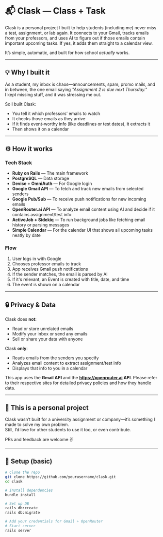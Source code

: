 # 📬 Clask — Class + Task

Clask is a personal project I built to help students (including me) never miss a test, assignment, or lab again. It connects to your Gmail, tracks emails from your professors, and uses AI to figure out if those emails contain important upcoming tasks. If yes, it adds them straight to a calendar view.

It’s simple, automatic, and built for how school *actually* works.

---

## 💡 Why I built it

As a student, my inbox is chaos—announcements, spam, promo mails, and in between, the one email saying *"Assignment 2 is due next Thursday."*  
I kept missing stuff, and it was stressing me out.

So I built Clask:  
- You tell it which professors’ emails to watch  
- It checks those emails as they arrive  
- If it finds event-worthy info (like deadlines or test dates), it extracts it  
- Then shows it on a calendar

---

## ⚙️ How it works

### Tech Stack

- **Ruby on Rails** — The main framework
- **PostgreSQL** — Data storage
- **Devise + OmniAuth** — For Google login
- **Google Gmail API** — To fetch and track new emails from selected senders
- **Google Pub/Sub** — To receive push notifications for new incoming emails
- **OpenRouter.ai API** — To analyze email content using AI and decide if it contains assignment/test info
- **ActiveJob + Sidekiq** — To run background jobs like fetching email history or parsing messages
- **Simple Calendar** — For the calendar UI that shows all upcoming tasks neatly by date

### Flow

1. User logs in with Google
2. Chooses professor emails to track
3. App receives Gmail push notifications
4. If the sender matches, the email is parsed by AI
5. If it's relevant, an Event is created with title, date, and time
6. The event is shown on a calendar

---

## 🔒 Privacy & Data

Clask does **not**:
- Read or store unrelated emails
- Modify your inbox or send any emails
- Sell or share your data with anyone

Clask **only**:
- Reads emails from the senders you specify
- Analyzes email content to extract assignment/test info
- Displays that info to you in a calendar

This app uses the **Gmail API** and the **https://openrouter.ai API**. Please refer to their respective sites for detailed privacy policies and how they handle data.

---

## 🧪 This is a personal project

Clask wasn’t built for a university assignment or company—it’s something I made to solve my own problem.  
Still, I’d love for other students to use it too, or even contribute.

PRs and feedback are welcome ✌️

---

## 📌 Setup (basic)

```bash
# Clone the repo
git clone https://github.com/yourusername/clask.git
cd clask

# Install dependencies
bundle install

# Set up DB
rails db:create
rails db:migrate

# Add your credentials for Gmail + OpenRouter
# Start server
rails server
